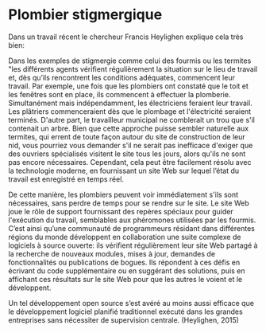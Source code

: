 # Plombier stigmergique

Dans un travail récent le chercheur Francis Heylighen explique cela très bien:

Dans les exemples de stigmergie comme celui des fourmis ou les termites "les différents agents vérifient régulièrement la situation sur le lieu de travail et, dès qu’ils rencontrent les conditions adéquates, commencent leur travail. Par exemple, une fois que les plombiers ont constaté que le toit et les fenêtres sont en place, ils commencent à effectuer la plomberie. Simultanément mais indépendamment, les électriciens feraient leur travail. Les plâtriers commenceraient dès que le plombage et l'électricité seraient terminés. D'autre part, le travailleur municipal ne comblerait un trou que s'il contenait un arbre. Bien que cette approche puisse sembler naturelle aux termites, qui errent de toute façon autour du site de construction de leur nid, vous pourriez vous demander s'il ne serait pas inefficace d'exiger que des ouvriers spécialisés visitent le site tous les jours, alors qu'ils ne sont pas encore nécessaires. Cependant, cela peut être facilement résolu avec la technologie moderne, en fournissant un site Web sur lequel l’état du travail est enregistré en temps réel.

De cette manière, les plombiers peuvent voir immédiatement s'ils sont nécessaires, sans perdre de temps pour se rendre sur le site. Le site Web joue le rôle de support fournissant des repères spéciaux pour guider l'exécution du travail, semblables aux phéromones utilisées par les fourmis. C’est ainsi qu’une communauté de programmeurs résidant dans différentes régions du monde développent en collaboration une suite complexe de logiciels à source ouverte: ils vérifient régulièrement leur site Web partagé à la recherche de nouveaux modules, mises à jour, demandes de fonctionnalités ou publications de bogues. Ils répondent à ces défis en écrivant du code supplémentaire ou en suggérant des solutions, puis en affichant ces résultats sur le site Web pour que les autres le voient et le développent.

Un tel développement open source s’est avéré au moins aussi efficace que le développement logiciel planifié traditionnel exécuté dans les grandes entreprises sans nécessiter de supervision centrale. (Heylighen, 2015)


